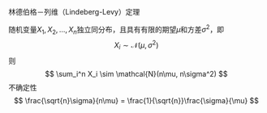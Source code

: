 林德伯格－列维（Lindeberg-Levy）定理

随机变量$X_1, X_2, ..., X_n$独立同分布，且具有有限的期望$\mu$和方差$\sigma^2$，即
$$ X_i\sim \mathcal{N}(\mu, \sigma^2) $$
则
$$ \sum_i^n X_i \sim \mathcal{N}(n\mu, n\sigma^2) $$
不确定性
$$ \frac{\sqrt{n}\sigma}{n\mu} = \frac{1}{\sqrt{n}}\frac{\sigma}{\mu} $$
